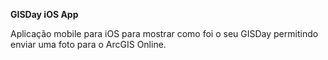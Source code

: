 **GISDay iOS App**

Aplicação mobile para iOS para mostrar como foi o seu GISDay permitindo enviar uma foto para o ArcGIS Online.


